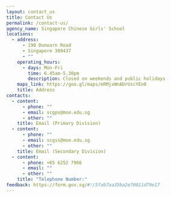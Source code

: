 ```yaml
---
layout: contact_us
title: Contact Us
permalink: /contact-us/
agency_name: Singapore Chinese Girls' School
locations:
  - address:
      - 190 Dunearn Road
      - Singapore 309437
      - ""
    operating_hours:
      - days: Mon-Fri
        time: 6.45am-5.30pm
        description: Closed on weekends and public holidays
    maps_link: https://goo.gl/maps/eRMjxWnADrUscYEn8
    title: Address
contacts:
  - content:
      - phone: ""
      - email: scgps@moe.edu.sg
      - other: ""
    title: Email (Primary Division)
  - content:
      - phone: ""
      - email: scgss@moe.edu.sg
      - other: ""
    title: Email (Secondary Division)
  - content:
      - phone: +65 6252 7966
      - email: ""
      - other: ""
    title: "Telephone Number:"
feedback: https://form.gov.sg/#!/5fab7aa35ba2e70011d79e17
---
```

